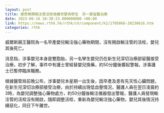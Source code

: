 ```yaml
---
layout: post
title: 據悉無開輸注管活栓後離世嬰為孿生　另一嬰留醫治療
date: 2023-06-16 10:30:23.000000000 +08:00
link: https://news.rthk.hk/rthk/ch/component/k2/1705068-20230616.htm
categories: rthk
---
```


威爾斯親王醫院為一名早產嬰兒輸注強心藥物期間，沒有開啟輸注管的活栓，嬰兒其後死亡。

消息指，涉事嬰兒本身是雙胞胎，另一名孿生嬰兒仍在新生兒深切治療部留醫接受治療，初步了解，事件中有護士曾經替嬰兒換藥，約50分鐘後響起警報。涉事護士已暫停臨床職務。

根據醫管局前晚公布，涉事嬰兒本星期一出生後，因早產及患有先天性心臟問題，在新生兒深切治療部接受治療，由於持續出現低血壓情況，醫護人員在翌日凌晨約3時，為嬰兒調整強心藥物處方，約50分鐘後輸注儀器發出警報，醫護人員發現輸注管的活栓沒有開啟，隨即調整活栓，重新為嬰兒輸注強心藥物，嬰兒其後情況持續惡化，同日下午離世。
